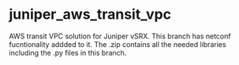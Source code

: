 # juniper_aws_transit_vpc
AWS transit VPC solution for Juniper vSRX. This branch has netconf fucntionality addded to it. The .zip contains all the needed libraries including the .py files in this branch.

